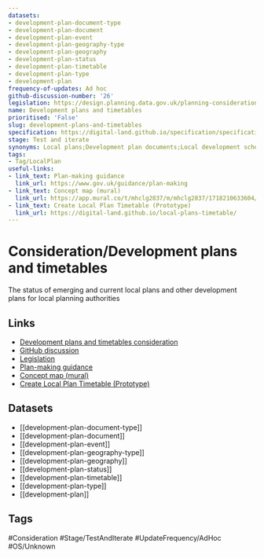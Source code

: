 ```yaml
---
datasets:
- development-plan-document-type
- development-plan-document
- development-plan-event
- development-plan-geography-type
- development-plan-geography
- development-plan-status
- development-plan-timetable
- development-plan-type
- development-plan
frequency-of-updates: Ad hoc
github-discussion-number: '26'
legislation: https://design.planning.data.gov.uk/planning-consideration/development-plans-and-timetables/screen/#is-there-legislation
name: Development plans and timetables
prioritised: 'False'
slug: development-plans-and-timetables
specification: https://digital-land.github.io/specification/specification/development-plan/
stage: Test and iterate
synonyms: Local plans;Development plan documents;Local development scheme
tags:
- Tag/LocalPlan
useful-links:
- link_text: Plan-making guidance
  link_url: https://www.gov.uk/guidance/plan-making
- link_text: Concept map (mural)
  link_url: https://app.mural.co/t/mhclg2837/m/mhclg2837/1718210633604/0ef44d48a82d8a72f5b1a4e81d9a46fcfe4ec880?wid=0-1718212491587
- link_text: Create Local Plan Timetable (Prototype)
  link_url: https://digital-land.github.io/local-plans-timetable/
---
```


# Consideration/Development plans and timetables

The status of emerging and current local plans and other development plans for local planning authorities

## Links

* [Development plans and timetables consideration](https://design.planning.data.gov.uk/planning-consideration/development-plans-and-timetables)
* [GitHub discussion](https://github.com/digital-land/data-standards-backlog/discussions/26)
* [Legislation](https://design.planning.data.gov.uk/planning-consideration/development-plans-and-timetables/screen/#is-there-legislation)
* [Plan-making guidance](https://www.gov.uk/guidance/plan-making)
* [Concept map (mural)](https://app.mural.co/t/mhclg2837/m/mhclg2837/1718210633604/0ef44d48a82d8a72f5b1a4e81d9a46fcfe4ec880?wid=0-1718212491587)
* [Create Local Plan Timetable (Prototype)](https://digital-land.github.io/local-plans-timetable/)

## Datasets

* [[development-plan-document-type]]
* [[development-plan-document]]
* [[development-plan-event]]
* [[development-plan-geography-type]]
* [[development-plan-geography]]
* [[development-plan-status]]
* [[development-plan-timetable]]
* [[development-plan-type]]
* [[development-plan]]

## Tags

#Consideration #Stage/TestAndIterate #UpdateFrequency/AdHoc #OS/Unknown